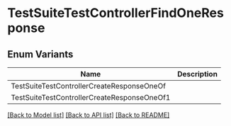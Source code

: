# TestSuiteTestControllerFindOneResponse

## Enum Variants

| Name | Description |
|---- | -----|
| TestSuiteTestControllerCreateResponseOneOf |  |
| TestSuiteTestControllerCreateResponseOneOf1 |  |

[[Back to Model list]](../README.md#documentation-for-models) [[Back to API list]](../README.md#documentation-for-api-endpoints) [[Back to README]](../README.md)


